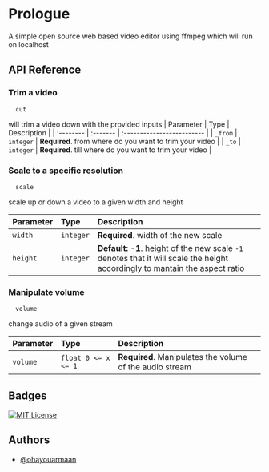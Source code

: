 
# Prologue

A simple open source web based video editor using ffmpeg which will run on localhost



## API Reference

### Trim a video

```
  cut
```
will trim a video down with the provided inputs
| Parameter | Type     | Description                |
| :-------- | :------- | :------------------------- |
| `_from` | `integer` | **Required**. from where do you want to trim your video |
| `_to` | `integer` | **Required**. till where do you want to trim your video |


### Scale to a specific resolution

```
  scale
```
scale up or down a video to a given width and height

| Parameter | Type     | Description                       |
| :-------- | :------- | :-------------------------------- |
| `width`      | `integer` | **Required**. width of the new scale |
| `height`      | `integer` | **Default: -1**. height of the new scale `-1` denotes that it will scale the height accordingly to mantain the aspect ratio |


### Manipulate volume

```
  volume
```
change audio of a given stream

| Parameter | Type     | Description                       |
| :-------- | :------- | :-------------------------------- |
| `volume`      | `float 0 <= x <= 1` | **Required**. Manipulates the volume of the audio stream |




## Badges

[![MIT License](https://img.shields.io/badge/License-MIT-green.svg)](https://choosealicense.com/licenses/mit/)


## Authors

- [@ohayouarmaan](https://www.github.com/ohayouarmaan)

